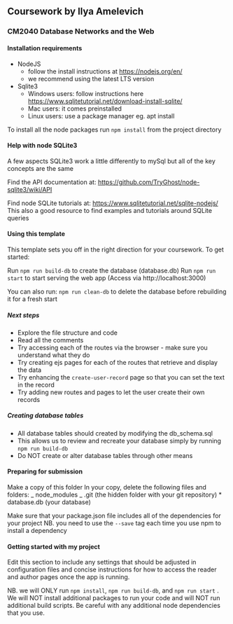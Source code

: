 ## Coursework by Ilya Amelevich

### CM2040 Database Networks and the Web

#### Installation requirements

- NodeJS
  - follow the install instructions at https://nodejs.org/en/
  - we recommend using the latest LTS version
- Sqlite3
  - Windows users: follow instructions here https://www.sqlitetutorial.net/download-install-sqlite/
  - Mac users: it comes preinstalled
  - Linux users: use a package manager eg. apt install

To install all the node packages run `npm install` from the project directory

#### Help with node SQLite3

A few aspects SQLite3 work a little differently to mySql but all of the key concepts are the same

Find the API documentation at:
https://github.com/TryGhost/node-sqlite3/wiki/API

Find node SQLite tutorials at:
https://www.sqlitetutorial.net/sqlite-nodejs/
This also a good resource to find examples and tutorials around SQLite queries

#### Using this template

This template sets you off in the right direction for your coursework. To get started:

Run `npm run build-db` to create the database (database.db)
Run `npm run start` to start serving the web app (Access via http://localhost:3000)

You can also run:
`npm run clean-db` to delete the database before rebuilding it for a fresh start

##### Next steps

- Explore the file structure and code
- Read all the comments
- Try accessing each of the routes via the browser - make sure you understand what they do
- Try creating ejs pages for each of the routes that retrieve and display the data
- Try enhancing the `create-user-record` page so that you can set the text in the record
- Try adding new routes and pages to let the user create their own records

##### Creating database tables

- All database tables should created by modifying the db_schema.sql
- This allows us to review and recreate your database simply by running `npm run build-db`
- Do NOT create or alter database tables through other means

#### Preparing for submission

Make a copy of this folder
In your copy, delete the following files and folders:
_ node_modules
_ .git (the hidden folder with your git repository) \* database.db (your database)

Make sure that your package.json file includes all of the dependencies for your project NB. you need to use the `--save` tag each time you use npm to install a dependency

#### Getting started with my project

Edit this section to include any settings that should be adjusted in configuration files and concise instructions for how to access the reader and author pages once the app is running.

NB. we will ONLY run `npm install`, `npm run build-db`, and `npm run start` . We will NOT install additional packages to run your code and will NOT run additional build scripts. Be careful with any additional node dependencies that you use.
